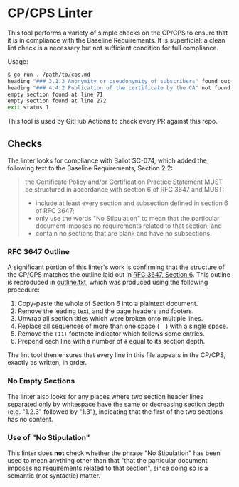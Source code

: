 # CP/CPS Linter

This tool performs a variety of simple checks on the CP/CPS to ensure that it
is in compliance with the Baseline Requirements. It is superficial: a clean
lint check is a necessary but not sufficient condition for full compliance.

Usage:

```sh
$ go run . /path/to/cps.md
heading "### 3.1.3 Anonymity or pseudonymity of subscribers" found out-of-order on line 199
heading "### 4.4.2 Publication of the certificate by the CA" not found
empty section found at line 71
empty section found at line 272
exit status 1
```

This tool is used by GitHub Actions to check every PR against this repo.

## Checks

The linter looks for compliance with Ballot SC-074, which added the following
text to the Baseline Requirements, Section 2.2:

> the Certificate Policy and/or Certification Practice Statement MUST be structured in accordance with section 6 of RFC 3647 and MUST:
>
> * include at least every section and subsection defined in section 6 of RFC 3647;
> * only use the words "No Stipulation" to mean that the particular document imposes no requirements related to that section; and
> * contain no sections that are blank and have no subsections.

### RFC 3647 Outline

A significant portion of this linter's work is confirming that the structure of
the CP/CPS matches the outline laid out in [RFC 3647, Section
6](https://datatracker.ietf.org/doc/html/rfc3647#section-6). This outline is
reproduced in [outline.txt](outline.txt), which was produced using the following
procedure:

1. Copy-paste the whole of Section 6 into a plaintext document.
2. Remove the leading text, and the page headers and footers.
3. Unwrap all section titles which were broken onto multiple lines.
4. Replace all sequences of more than one space (`  `) with a single space.
5. Remove the `(11)` footnote indicator which follows some entries.
6. Prepend each line with a number of `#` equal to its section depth.

The lint tool then ensures that every line in this file appears in the CP/CPS,
exactly as written, in order.

### No Empty Sections

The linter also looks for any places where two section header lines separated
only by whitespace have the same or decreasing section depth (e.g. "1.2.3"
followed by "1.3"), indicating that the first of the two sections has no
content.

### Use of "No Stipulation"

This linter does **not** check whether the phrase "No Stipulation" has been used
to mean anything other than that "that the particular document imposes no
requirements related to that section", since doing so is a semantic (not
syntactic) matter.

